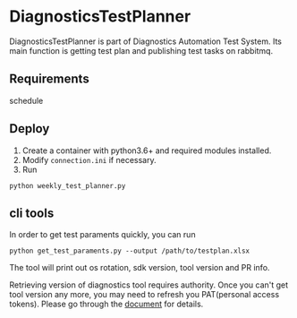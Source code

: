 # DiagnosticsTestPlanner
DiagnosticsTestPlanner is part of Diagnostics Automation Test System. Its main function is getting test plan and publishing test tasks on rabbitmq.

## Requirements
schedule

## Deploy
1. Create a container with python3.6+ and required modules installed. 
2. Modify `connection.ini` if necessary.
3. Run
```
python weekly_test_planner.py
```

## cli tools
In order to get test paraments quickly, you can run 
```
python get_test_paraments.py --output /path/to/testplan.xlsx
```
The tool will print out os rotation, sdk version, tool version and PR info.  

Retrieving version of diagnostics tool requires authority. Once you can't get tool version any more, you may need to refresh you PAT(personal access tokens). Please go through the [document](https://docs.microsoft.com/en-us/azure/devops/organizations/accounts/use-personal-access-tokens-to-authenticate?view=azure-devops&tabs=preview-page) for details.

